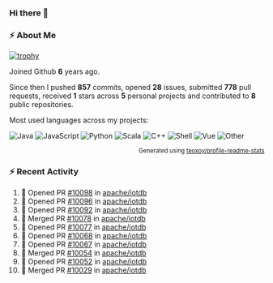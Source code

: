 ### Hi there 👋

### :zap: About Me

[![trophy](https://github-profile-trophy.vercel.app/?username=HTHou&theme=onedark)](https://github.com/ryo-ma/github-profile-trophy)
   
Joined Github **6** years ago.

Since then I pushed **857** commits, opened **28** issues, submitted **778** pull requests, received **1** stars across **5** personal projects and contributed to **8** public repositories.

Most used languages across my projects:

![Java](https://img.shields.io/static/v1?style=flat-square&label=%E2%A0%80&color=555&labelColor=%23b07219&message=Java%EF%B8%B194.4%25)
![JavaScript](https://img.shields.io/static/v1?style=flat-square&label=%E2%A0%80&color=555&labelColor=%23f1e05a&message=JavaScript%EF%B8%B11.4%25)
![Python](https://img.shields.io/static/v1?style=flat-square&label=%E2%A0%80&color=555&labelColor=%233572A5&message=Python%EF%B8%B10.7%25)
![Scala](https://img.shields.io/static/v1?style=flat-square&label=%E2%A0%80&color=555&labelColor=%23c22d40&message=Scala%EF%B8%B10.6%25)
![C++](https://img.shields.io/static/v1?style=flat-square&label=%E2%A0%80&color=555&labelColor=%23f34b7d&message=C%2B%2B%EF%B8%B10.6%25)
![Shell](https://img.shields.io/static/v1?style=flat-square&label=%E2%A0%80&color=555&labelColor=%2389e051&message=Shell%EF%B8%B10.4%25)
![Vue](https://img.shields.io/static/v1?style=flat-square&label=%E2%A0%80&color=555&labelColor=%2341b883&message=Vue%EF%B8%B10.3%25)
![Other](https://img.shields.io/static/v1?style=flat-square&label=%E2%A0%80&color=555&labelColor=%23ededed&message=Other%EF%B8%B11.2%25)

<p align="right"><sub>Generated using <a href="https://github.com/marketplace/actions/profile-readme-stats">teoxoy/profile-readme-stats</a></sub></p>


<!--![](https://github.com/HTHou/HTHou/blob/output/github-contribution-grid-snake.svg)-->

<!--![Haonan Hou's github stats](https://github-readme-stats.vercel.app/api?username=HTHou&count_private=true&show_icons=true&theme=onedark)-->

<!--![Haonan Hou's wakatime stats](https://github-readme-stats.vercel.app/api/wakatime?username=HTHou&layout=compact&theme=onedark)-->

<!--![Top Langs](https://github-readme-stats.vercel.app/api/top-langs/?username=HTHou&theme=onedark&layout=compact)-->

### :zap: Recent Activity
<!--START_SECTION:activity-->
1. 💪 Opened PR [#10098](https://github.com/apache/iotdb/pull/10098) in [apache/iotdb](https://github.com/apache/iotdb)
2. 💪 Opened PR [#10096](https://github.com/apache/iotdb/pull/10096) in [apache/iotdb](https://github.com/apache/iotdb)
3. 💪 Opened PR [#10092](https://github.com/apache/iotdb/pull/10092) in [apache/iotdb](https://github.com/apache/iotdb)
4. 🎉 Merged PR [#10078](https://github.com/apache/iotdb/pull/10078) in [apache/iotdb](https://github.com/apache/iotdb)
5. 💪 Opened PR [#10077](https://github.com/apache/iotdb/pull/10077) in [apache/iotdb](https://github.com/apache/iotdb)
6. 💪 Opened PR [#10068](https://github.com/apache/iotdb/pull/10068) in [apache/iotdb](https://github.com/apache/iotdb)
7. 💪 Opened PR [#10067](https://github.com/apache/iotdb/pull/10067) in [apache/iotdb](https://github.com/apache/iotdb)
8. 🎉 Merged PR [#10054](https://github.com/apache/iotdb/pull/10054) in [apache/iotdb](https://github.com/apache/iotdb)
9. 💪 Opened PR [#10052](https://github.com/apache/iotdb/pull/10052) in [apache/iotdb](https://github.com/apache/iotdb)
10. 🎉 Merged PR [#10029](https://github.com/apache/iotdb/pull/10029) in [apache/iotdb](https://github.com/apache/iotdb)
<!--END_SECTION:activity-->

<!--
**HTHou/HTHou** is a ✨ _special_ ✨ repository because its `README.md` (this file) appears on your GitHub profile.

Here are some ideas to get you started:

- 🔭 I’m currently working on ...
- 🌱 I’m currently learning ...
- 👯 I’m looking to collaborate on ...
- 🤔 I’m looking for help with ...
- 💬 Ask me about ...
- 📫 How to reach me: ...
- 😄 Pronouns: ...
- ⚡ Fun fact: ...
-->
